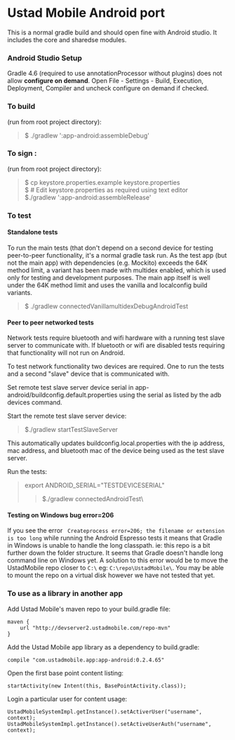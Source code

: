 # Ustad Mobile Android port

This is a normal gradle build and should open fine with Android studio. It includes the core and sharedse modules.

### Android Studio Setup

Gradle 4.6 (required to use annotationProcessor without plugins) does not allow __configure on
demand__. Open File - Settings - Build, Execution, Deployment, Compiler and uncheck configure on
demand if checked.

### To build

(run from root project directory):

> $ ./gradlew ':app-android:assembleDebug'

### To sign :

(run from root project directory):

> $ cp keystore.properties.example keystore.properties  <br/>
> $ # Edit keystore.properties as required using text editor <br/>
> $./gradlew ':app-android:assembleRelease'

### To test

#### Standalone tests

To run the main tests (that don't depend on a second device for testing peer-to-peer functionality,
it's a normal gradle task run. As the test app (but not the main app) with dependencies (e.g. Mockito)
exceeds the 64K method limit, a variant has been made with multidex enabled, which is used only
for testing and development purposes. The main app itself is well under the 64K method limit and uses
the vanilla and localconfig build variants.

 >$ ./gradlew connectedVanillamultidexDebugAndroidTest

#### Peer to peer networked tests

Network tests require bluetooth and wifi hardware with a running test slave server to 
communicate with. If bluetooth or wifi are disabled tests requiring that functionality 
will not run on Android.

To test network functionality two devices are required. 
One to run the tests and a second "slave" device that
is communicated with.

Set remote test slave server device serial in app-android/buildconfig.default.properties 
using the serial as listed by the adb devices command.


Start the remote test slave server device:
 >$./gradlew startTestSlaveServer

This automatically updates buildconfig.local.properties with the ip address, mac address, and
bluetooth mac of the device being used as the test slave server.

 Run the tests:
 >export ANDROID_SERIAL="TESTDEVICESERIAL" <br/>
 >
 >>$./gradlew connectedAndroidTest\

#### Testing on Windows bug error=206

If you see the error  ``` Createprocess error=206; the filename or extension is too long``` while running the Android Espresso tests it means that Gradle in Windows is unable to handle the long classpath. ie: this repo is a bit further down the folder structure. It seems that Gradle doesn't handle long command line on Windows yet. A solution to this error would be to move the UstadMobile repo closer to ```C:\```  eg: ```C:\repo\UstadMobile\```. You may be able to mount the repo on a virtual disk however we have not tested that yet.

### To use as a library in another app

Add Ustad Mobile's maven repo to your build.gradle file:

```
maven {
    url "http://devserver2.ustadmobile.com/repo-mvn"
}
```

Add the Ustad Mobile app library as a dependency to build.gradle:

```
compile "com.ustadmobile.app:app-android:0.2.4.65"
```

Open the first base point content listing:

```
startActivity(new Intent(this, BasePointActivity.class));
```

Login a particular user for content usage:
```
UstadMobileSystemImpl.getInstance().setActiverUser("username", context);
UstadMobileSystemImpl.getInstance().setActiveUserAuth("username", context);
```
